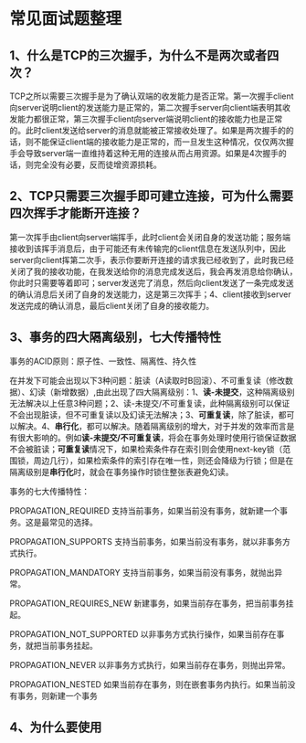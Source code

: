 # 常见面试题整理

## 1、什么是TCP的三次握手，为什么不是两次或者四次？

TCP之所以需要三次握手是为了确认双端的收发能力是否正常。第一次握手client向server说明client的发送能力是正常的，第二次握手server向client端表明其收发能力都很正常，第三次握手client向server端说明client的接收能力也是正常的。此时client发送给server的消息就能被正常接收处理了。如果是两次握手的的话，则不能保证client端的接收能力是正常的，而一旦发生这种情况，仅仅两次握手会导致server端一直维持着这种无用的连接从而占用资源。如果是4次握手的话，则完全没有必要，反而徒增资源损耗。

## 2、TCP只需要三次握手即可建立连接，可为什么需要四次挥手才能断开连接？

第一次挥手由client向server端挥手，此时client会关闭自身的发送功能；服务端接收到该挥手消息后，由于可能还有未传输完的client信息在发送队列中，因此server向client挥第二次手，表示你要断开连接的请求我已经收到了，此时我已经关闭了我的接收功能，在我发送给你的消息完成发送后，我会再发消息给你确认，你此时只需要等着即可；server发送完了消息，然后向client发送了一条完成发送的确认消息后关闭了自身的发送能力，这是第三次挥手；4、client接收到server发送完成的确认消息，最后client关闭了自身的接收能力。

## 3、事务的四大隔离级别，七大传播特性

事务的ACID原则：原子性、一致性、隔离性、持久性

在并发下可能会出现以下3种问题：脏读（A读取时B回滚）、不可重复读（修改数据）、幻读（新增数据）,由此出现了四大隔离级别：1、**读-未提交**，这种隔离级别无法解决以上任意3种问题；2、读-未提交/不可重复读，此种隔离级别可以保证不会出现脏读，但不可重复读以及幻读无法解决；3、**可重复读**，除了脏读，都可以解决。4、**串行化**，都可以解决。随着隔离级别的增大，对于并发的效率而言是有很大影响的。例如**读-未提交/不可重复读**，将会在事务处理时使用行锁保证数据不会被脏读；**可重复读**情况下，如果检索条件存在索引则会使用next-key锁（范围锁，周边几行），如果检索条件的索引存在唯一性，则还会降级为行锁；但是在隔离级别是**串行化**时，就会在事务操作时锁住整张表避免幻读。

事务的七大传播特性：

PROPAGATION_REQUIRED
支持当前事务，如果当前没有事务，就新建一个事务。这是最常见的选择。

PROPAGATION_SUPPORTS
支持当前事务，如果当前没有事务，就以非事务方式执行。

PROPAGATION_MANDATORY
支持当前事务，如果当前没有事务，就抛出异常。

PROPAGATION_REQUIRES_NEW
新建事务，如果当前存在事务，把当前事务挂起。

PROPAGATION_NOT_SUPPORTED
以非事务方式执行操作，如果当前存在事务，就把当前事务挂起。

PROPAGATION_NEVER
以非事务方式执行，如果当前存在事务，则抛出异常。

PROPAGATION_NESTED
如果当前存在事务，则在嵌套事务内执行。如果当前没有事务，则新建一个事务

## 4、为什么要使用
